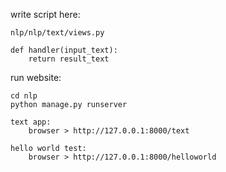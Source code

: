 write script here:

    nlp/nlp/text/views.py

    def handler(input_text):
        return result_text


run website:

    cd nlp
    python manage.py runserver

    text app:
        browser > http://127.0.0.1:8000/text

    hello world test:
        browser > http://127.0.0.1:8000/helloworld
